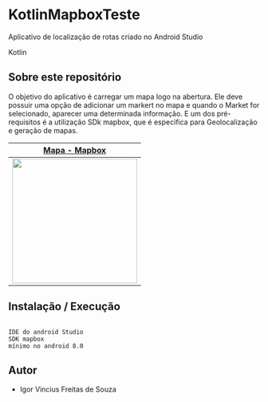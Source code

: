# KotlinMapboxTeste

Aplicativo de localização de rotas criado no Android Studio

Kotlin
## Sobre este repositório
  O objetivo do aplicativo é carregar um mapa logo na abertura. Ele deve possuir uma opção de adicionar um markert no mapa e quando o Market for selecionado, aparecer uma determinada informação. E um dos pré-requisitos é a utilização SDk mapbox, que é especifica para Geolocalização e geração de mapas. 


| [**Mapa - Mapbox**](https://github.com/igor1043/Projetos-Android-Java-Kotlin/tree/main/KotlinMapboxTeste)      | 
|------------|
|  <img src="https://github.com/igor1043/Projetos-Android-Java-Kotlin/blob/main/screenshots/Teste%20JavaKotlin.jpg" width="250"> |

## Instalação / Execução

``` 

IDE do android Studio
SDK mapbox
mínimo no android 8.0 

```

## Autor

* Igor Vincius Freitas de Souza

